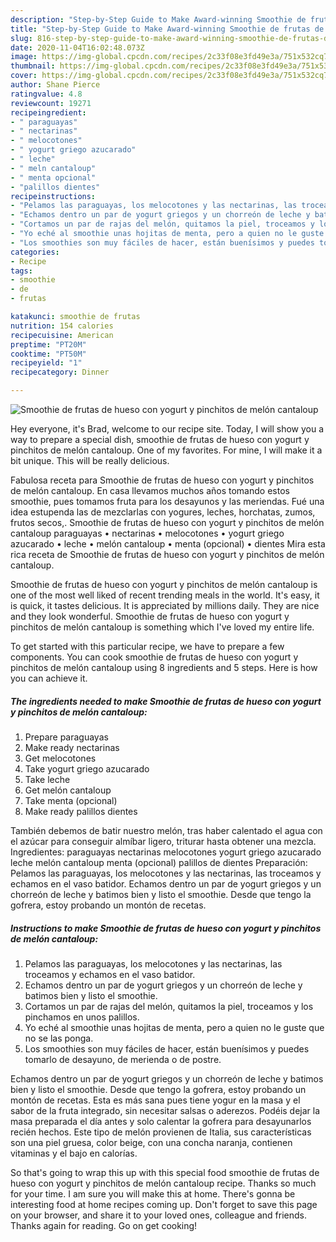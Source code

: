 ```yaml
---
description: "Step-by-Step Guide to Make Award-winning Smoothie de frutas de hueso con yogurt y pinchitos de melón cantaloup"
title: "Step-by-Step Guide to Make Award-winning Smoothie de frutas de hueso con yogurt y pinchitos de melón cantaloup"
slug: 816-step-by-step-guide-to-make-award-winning-smoothie-de-frutas-de-hueso-con-yogurt-y-pinchitos-de-melon-cantaloup
date: 2020-11-04T16:02:48.073Z
image: https://img-global.cpcdn.com/recipes/2c33f08e3fd49e3a/751x532cq70/smoothie-de-frutas-de-hueso-con-yogurt-y-pinchitos-de-melon-cantaloup-foto-principal.jpg
thumbnail: https://img-global.cpcdn.com/recipes/2c33f08e3fd49e3a/751x532cq70/smoothie-de-frutas-de-hueso-con-yogurt-y-pinchitos-de-melon-cantaloup-foto-principal.jpg
cover: https://img-global.cpcdn.com/recipes/2c33f08e3fd49e3a/751x532cq70/smoothie-de-frutas-de-hueso-con-yogurt-y-pinchitos-de-melon-cantaloup-foto-principal.jpg
author: Shane Pierce
ratingvalue: 4.8
reviewcount: 19271
recipeingredient:
- " paraguayas"
- " nectarinas"
- " melocotones"
- " yogurt griego azucarado"
- " leche"
- " meln cantaloup"
- " menta opcional"
- "palillos dientes"
recipeinstructions:
- "Pelamos las paraguayas, los melocotones y las nectarinas, las troceamos y echamos en el vaso batidor."
- "Echamos dentro un par de yogurt griegos y un chorreón de leche y batimos bien y listo el smoothie."
- "Cortamos un par de rajas del melón, quitamos la piel, troceamos y los pinchamos en unos palillos."
- "Yo eché al smoothie unas hojitas de menta, pero a quien no le guste que no se las ponga."
- "Los smoothies son muy fáciles de hacer, están buenísimos y puedes tomarlo de desayuno, de merienda o de postre."
categories:
- Recipe
tags:
- smoothie
- de
- frutas

katakunci: smoothie de frutas 
nutrition: 154 calories
recipecuisine: American
preptime: "PT20M"
cooktime: "PT50M"
recipeyield: "1"
recipecategory: Dinner

---
```



![Smoothie de frutas de hueso con yogurt y pinchitos de melón cantaloup](https://img-global.cpcdn.com/recipes/2c33f08e3fd49e3a/751x532cq70/smoothie-de-frutas-de-hueso-con-yogurt-y-pinchitos-de-melon-cantaloup-foto-principal.jpg)

Hey everyone, it's Brad, welcome to our recipe site. Today, I will show you a way to prepare a special dish, smoothie de frutas de hueso con yogurt y pinchitos de melón cantaloup. One of my favorites. For mine, I will make it a bit unique. This will be really delicious.

Fabulosa receta para Smoothie de frutas de hueso con yogurt y pinchitos de melón cantaloup. En casa llevamos muchos años tomando estos smoothie, pues tomamos fruta para los desayunos y las meriendas. Fué una idea estupenda las de mezclarlas con yogures, leches, horchatas, zumos, frutos secos,. Smoothie de frutas de hueso con yogurt y pinchitos de melón cantaloup paraguayas • nectarinas • melocotones • yogurt griego azucarado • leche • melón cantaloup • menta (opcional) • dientes Mira esta rica receta de Smoothie de frutas de hueso con yogurt y pinchitos de melón cantaloup.

Smoothie de frutas de hueso con yogurt y pinchitos de melón cantaloup is one of the most well liked of recent trending meals in the world. It's easy, it is quick, it tastes delicious. It is appreciated by millions daily. They are nice and they look wonderful. Smoothie de frutas de hueso con yogurt y pinchitos de melón cantaloup is something which I've loved my entire life.


To get started with this particular recipe, we have to prepare a few components. You can cook smoothie de frutas de hueso con yogurt y pinchitos de melón cantaloup using 8 ingredients and 5 steps. Here is how you can achieve it.

<!--inarticleads1-->

##### The ingredients needed to make Smoothie de frutas de hueso con yogurt y pinchitos de melón cantaloup:

1. Prepare  paraguayas
1. Make ready  nectarinas
1. Get  melocotones
1. Take  yogurt griego azucarado
1. Take  leche
1. Get  melón cantaloup
1. Take  menta (opcional)
1. Make ready palillos dientes


También debemos de batir nuestro melón, tras haber calentado el agua con el azúcar para conseguir almíbar ligero, triturar hasta obtener una mezcla. Ingredientes: paraguayas nectarinas melocotones yogurt griego azucarado leche melón cantaloup menta (opcional) palillos de dientes Preparación: Pelamos las paraguayas, los melocotones y las nectarinas, las troceamos y echamos en el vaso batidor. Echamos dentro un par de yogurt griegos y un chorreón de leche y batimos bien y listo el smoothie. Desde que tengo la gofrera, estoy probando un montón de recetas. 

<!--inarticleads2-->

##### Instructions to make Smoothie de frutas de hueso con yogurt y pinchitos de melón cantaloup:

1. Pelamos las paraguayas, los melocotones y las nectarinas, las troceamos y echamos en el vaso batidor.
1. Echamos dentro un par de yogurt griegos y un chorreón de leche y batimos bien y listo el smoothie.
1. Cortamos un par de rajas del melón, quitamos la piel, troceamos y los pinchamos en unos palillos.
1. Yo eché al smoothie unas hojitas de menta, pero a quien no le guste que no se las ponga.
1. Los smoothies son muy fáciles de hacer, están buenísimos y puedes tomarlo de desayuno, de merienda o de postre.


Echamos dentro un par de yogurt griegos y un chorreón de leche y batimos bien y listo el smoothie. Desde que tengo la gofrera, estoy probando un montón de recetas. Esta es más sana pues tiene yogur en la masa y el sabor de la fruta integrado, sin necesitar salsas o aderezos. Podéis dejar la masa preparada el día antes y solo calentar la gofrera para desayunarlos recién hechos. Este tipo de melón provienen de Italia, sus características son una piel gruesa, color beige, con una concha naranja, contienen vitaminas y el bajo en calorías. 

So that's going to wrap this up with this special food smoothie de frutas de hueso con yogurt y pinchitos de melón cantaloup recipe. Thanks so much for your time. I am sure you will make this at home. There's gonna be interesting food at home recipes coming up. Don't forget to save this page on your browser, and share it to your loved ones, colleague and friends. Thanks again for reading. Go on get cooking!

